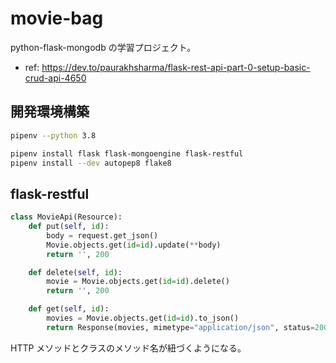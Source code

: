 # movie-bag

python-flask-mongodb の学習プロジェクト。

- ref: https://dev.to/paurakhsharma/flask-rest-api-part-0-setup-basic-crud-api-4650

## 開発環境構築

``` bash
pipenv --python 3.8

pipenv install flask flask-mongoengine flask-restful
pipenv install --dev autopep8 flake8
```

## flask-restful

``` python
class MovieApi(Resource):
    def put(self, id):
        body = request.get_json()
        Movie.objects.get(id=id).update(**body)
        return '', 200

    def delete(self, id):
        movie = Movie.objects.get(id=id).delete()
        return '', 200

    def get(self, id):
        movies = Movie.objects.get(id=id).to_json()
        return Response(movies, mimetype="application/json", status=200)
```

HTTP メソッドとクラスのメソッド名が紐づくようになる。
